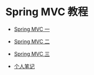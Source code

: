 # Spring MVC 教程

* [Spring MVC 一](/md/SpringMVC/SpringMVC-01.md)
* [Spring MVC 二](/md/SpringMVC/SpringMVC-02.md)
* [Spring MVC 三](/md/SpringMVC/SpringMVC-03.md)

* [个人笔记](/md/SpringMVC/SpringMVC笔记.md)

